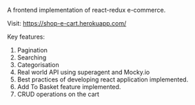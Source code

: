A frontend implementation of react-redux e-commerce.

Visit: https://shop-e-cart.herokuapp.com/

Key features:

1. Pagination
2. Searching
3. Categorisation
4. Real world API using superagent and Mocky.io
5. Best practices of developing react application implemented.
6. Add To Basket feature implemented.
7. CRUD operations on the cart


